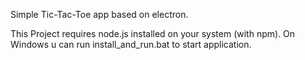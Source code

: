 Simple Tic-Tac-Toe app based on electron.

This Project requires node.js installed on your system (with npm).
On Windows u can run install_and_run.bat to start application.